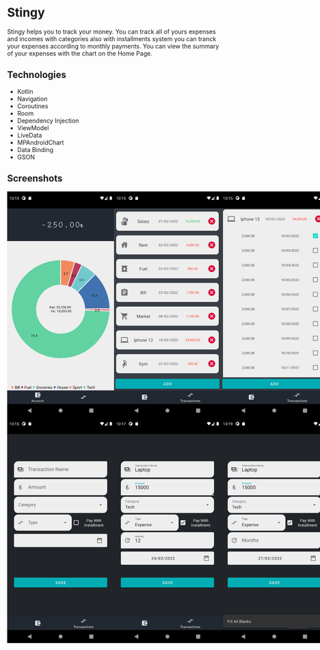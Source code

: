# Stingy
Stingy helps you to track your money. You can track all of yours expenses and incomes with categories also with installments system you can tranck your expenses according to monthly payments. You can view the summary of your expenses with the chart on the Home Page. 

## Technologies
- Kotlin
- Navigation
- Coroutines
- Room
- Dependency Injection
- ViewModel
- LiveData
- MPAndroidChart
- Data Binding
- GSON


## Screenshots
 <div style="display:flex" align="center">
  <img src="https://github.com/kizilcanali/StingyApp/blob/main/screenshots/main.png?raw=true" width=250 />
  <img src="https://github.com/kizilcanali/StingyApp/blob/main/screenshots/transactions.png?raw=true" width=250 />
  <img src="https://github.com/kizilcanali/StingyApp/blob/main/screenshots/installment.png?raw=true" width=250 />
</div>

<div style="display:flex" align="center">
  <img src="https://github.com/kizilcanali/StingyApp/blob/main/screenshots/add1.png?raw=true" width=250 />
  <img src="https://github.com/kizilcanali/StingyApp/blob/main/screenshots/add2.png?raw=true" width=250 />
  <img src="https://github.com/kizilcanali/StingyApp/blob/main/screenshots/fill.png?raw=true" width=250 />
</div>
